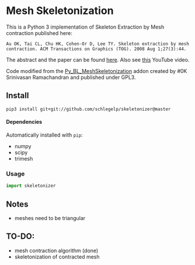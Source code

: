 # Mesh Skeletonization
This is a Python 3 implementation of Skeleton Extraction by Mesh contraction published here:

`Au OK, Tai CL, Chu HK, Cohen-Or D, Lee TY. Skeleton extraction by mesh contraction. ACM Transactions on Graphics (TOG). 2008 Aug 1;27(3):44.`

The abstract and the paper can be found [here](http://visgraph.cse.ust.hk/projects/skeleton/).
Also see [this](https://www.youtube.com/watch?v=-H7n59YQCRM&feature=youtu.be) YouTube video.

Code modified from the
[Py_BL_MeshSkeletonization](https://github.com/aalavandhaann/Py_BL_MeshSkeletonization)
addon created by #0K Srinivasan Ramachandran and published under GPL3.

## Install

`pip3 install git+git://github.com/schlegelp/skeletonizer@master`

#### Dependencies
Automatically installed with `pip`:
- numpy
- scipy
- trimesh

### Usage

``` Python
import skeletonizer

```

## Notes
- meshes need to be triangular


## TO-DO:
- mesh contraction algorithm (done)
- skeletonization of contracted mesh